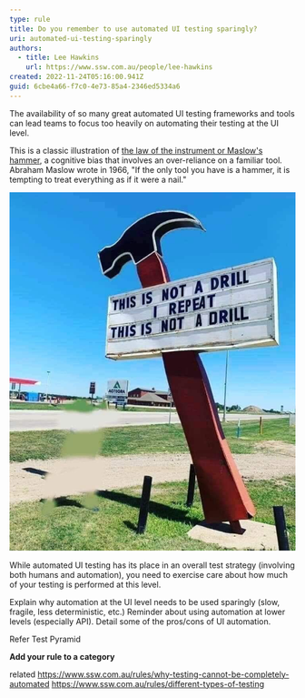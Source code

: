```yaml
---
type: rule
title: Do you remember to use automated UI testing sparingly?
uri: automated-ui-testing-sparingly
authors:
  - title: Lee Hawkins
    url: https://www.ssw.com.au/people/lee-hawkins
created: 2022-11-24T05:16:00.941Z
guid: 6cbe4a66-f7c0-4e73-85a4-2346ed5334a6
---
```

The availability of so many great automated UI testing frameworks and tools can lead teams to focus too heavily on automating their testing at the UI level. 

This is a classic illustration of [the law of the instrument or Maslow's hammer](https://en.wikipedia.org/wiki/Law_of_the_instrument), a cognitive bias that involves an over-reliance on a familiar tool. Abraham Maslow wrote in 1966, "If the only tool you have is a hammer, it is tempting to treat everything as if it were a nail."

![Figure: xxxxxxxxxxxxx](hammer-not-drill.jpg)

While automated UI testing has its place in an overall test strategy (involving both humans and automation), you need to exercise care about how much of your testing is performed at this level.

<!--endintro-->

Explain why automation at the UI level needs to be used sparingly (slow, fragile, less deterministic, etc.) Reminder about using automation at lower levels (especially API). Detail some of the pros/cons of UI automation. 

Refer Test Pyramid

**Add your rule to a category**

related
https://www.ssw.com.au/rules/why-testing-cannot-be-completely-automated
https://www.ssw.com.au/rules/different-types-of-testing